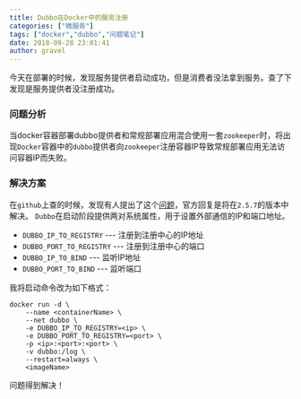 ```yaml
---
title: Dubbo在Docker中的服务注册
categories: ["微服务"]
tags: ["docker","dubbo","问题笔记"]
date: 2018-09-28 23:01:41 
author: gravel
---
```

今天在部署的时候，发现服务提供者启动成功，但是消费者没法拿到服务。查了下发现是服务提供者没注册成功。

<!--more-->

### 问题分析
当docker容器部署dubbo提供者和常规部署应用混合使用一套`zookeeper`时，将出现`Docker`容器中的`dubbo`提供者向`zookeeper`注册容器IP导致常规部署应用无法访问容器IP而失败。
### 解决方案
在`github`上查的时候，发现有人提出了这个[问题][1]，官方回复是将在`2.5.7`的版本中解决。
`Dubbo`在启动阶段提供两对系统属性，用于设置外部通信的IP和端口地址。

* `DUBBO_IP_TO_REGISTRY` --- 注册到注册中心的IP地址
* `DUBBO_PORT_TO_REGISTRY` --- 注册到注册中心的端口
* `DUBBO_IP_TO_BIND` --- 监听IP地址
* `DUBBO_PORT_TO_BIND` --- 监听端口

我将启动命令改为如下格式：
```
docker run -d \
    --name <containerName> \
    --net dubbo \
    -e DUBBO_IP_TO_REGISTRY=<ip> \
    -e DUBBO_PORT_TO_REGISTRY=<port> \
    -p <ip>:<port>:<port> \
    -v dubbo:/log \
    --restart=always \
    <imageName> 
```

问题得到解决！

[1]: https://github.com/apache/incubator-dubbo/issues/668